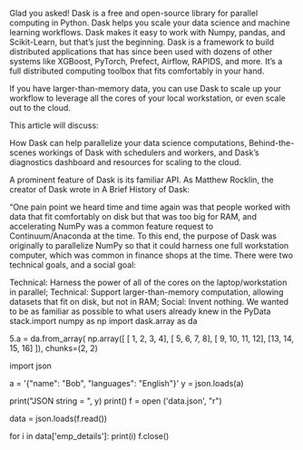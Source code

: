 
Glad you asked! Dask is a free and open-source library for parallel computing in Python. Dask helps you scale your data science and machine learning workflows. Dask makes it easy to work with Numpy, pandas, and Scikit-Learn, but that’s just the beginning. Dask is a framework to build distributed applications that has since been used with dozens of other systems like XGBoost, PyTorch, Prefect, Airflow, RAPIDS, and more. It’s a full distributed computing toolbox that fits comfortably in your hand.

If you have larger-than-memory data, you can use Dask to scale up your workflow to leverage all the cores of your local workstation, or even scale out to the cloud.

This article will discuss:

How Dask can help parallelize your data science computations,
Behind-the-scenes workings of Dask with schedulers and workers, and
Dask’s diagnostics dashboard and resources for scaling to the cloud.

A prominent feature of Dask is its familiar API. As Matthew Rocklin, the creator of Dask wrote in A Brief History of Dask:

“One pain point we heard time and time again was that people worked with data that fit comfortably on disk but that was too big for RAM, and accelerating NumPy was a common feature request to Continuum/Anaconda at the time. To this end, the purpose of Dask was originally to parallelize NumPy so that it could harness one full workstation computer, which was common in finance shops at the time. There were two technical goals, and a social goal:

Technical: Harness the power of all of the cores on the laptop/workstation in parallel;
Technical: Support larger-than-memory computation, allowing datasets that fit on disk, but not in RAM;
Social: Invent nothing. We wanted to be as familiar as possible to what users already knew in the PyData stack.import numpy as np
import dask.array as da

5.a = da.from_array(
    np.array([
        [ 1,  2,  3,  4],
        [ 5,  6,  7,  8],
        [ 9, 10, 11, 12],
        [13, 14, 15, 16]
    ]),
    chunks=(2, 2)
    
import json
 
a = '{"name": "Bob", "languages": "English"}'
y = json.loads(a)
 
print("JSON string = ", y)
print()
f = open ('data.json', "r")
 
data = json.loads(f.read())

for i in data['emp_details']:
    print(i)
f.close()
